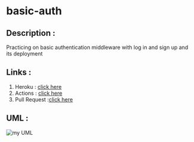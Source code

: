 # basic-auth

## Description :
Practicing on basic authentication middleware with log in and sign up and its deployment 


## Links : 

 1. Heroku : [click here](https://mohammed-awadallah-users-app.herokuapp.com/)
 2. Actions : [click here](https://github.com/Mohammed-Awadallah/basic-auth/actions)
 3. Pull Request :[click here](https://github.com/Mohammed-Awadallah/basic-auth/pull/1)

## UML :


![my UML](https://i.ibb.co/gj2sg4K/Capture.png)
